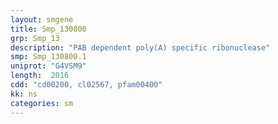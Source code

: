 ```yaml
---
layout: smgene
title: Smp_130800
grp: Smp_13
description: "PAB dependent poly(A) specific ribonuclease"
smp: Smp_130800.1
uniprot: "G4VSM9"
length:  2016
cdd: "cd00200, cl02567, pfam00400"
kk: ns
categories: sm
---
```

